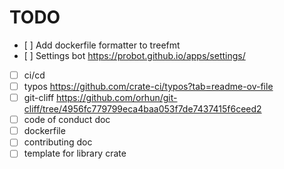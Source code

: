 # TODO

- \[ \] Add dockerfile formatter to treefmt
- \[ \] Settings bot https://probot.github.io/apps/settings/
- [ ] ci/cd
- [ ] typos https://github.com/crate-ci/typos?tab=readme-ov-file
- [ ] git-cliff https://github.com/orhun/git-cliff/tree/4956fc779799eca4baa053f7de7437415f6ceed2
- [ ] code of conduct doc
- [ ] dockerfile
- [ ] contributing doc
- [ ] template for library crate
